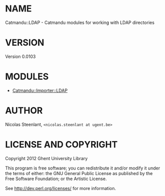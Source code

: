 # NAME

Catmandu::LDAP - Catmandu modules for working with LDAP directories

# VERSION

Version 0.0103

# MODULES

- [Catmandu::Importer::LDAP](https://metacpan.org/pod/Catmandu::Importer::LDAP)

# AUTHOR

Nicolas Steenlant, `<nicolas.steenlant at ugent.be>`

# LICENSE AND COPYRIGHT

Copyright 2012 Ghent University Library

This program is free software; you can redistribute it and/or modify it
under the terms of either: the GNU General Public License as published
by the Free Software Foundation; or the Artistic License.

See http://dev.perl.org/licenses/ for more information.
